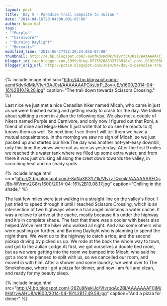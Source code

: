 ```yaml
---
layout: post
title: 'Day 5 - Paradise trail campsite to Julian '
date: '2014-04-16T20:04:00.001-07:00'
author: Noam Gal
tags:
- '"Purple"'
- '"Carnivore"'
- '"Burning Daylight"'
- '"Borealis"'
modified_time: '2015-06-17T22:20:24.058-07:00'
thumbnail: http://4.bp.blogspot.com/-aemfKdvKdMk/VIvrt3AJ0sI/AAAAAAAFCjk/JtrP_2ov-uE/s72-c/2014-04-16%2B10.19.28.jpg
blogger_id: tag:blogger.com,1999:blog-8715620883377891841.post-6192955617658409181
blogger_orig_url: http://pct14.blogspot.com/2014/04/day-5-paradise-trail-campsite-to-julian.html
---
```


{% include image.html src="http://4.bp.blogspot.com/-aemfKdvKdMk/VIvrt3AJ0sI/AAAAAAAFCjk/JtrP_2ov-uE/s1600/2014-04-16%2B10.19.28.jpg" caption="The trail down towards Scissors Crossing." %}

Last nice we just met a nice Canadian hiker named Micah, who came in just as we were finished eating and getting ready to crash for the day. We talked about splitting a room in Julian the following day. We also met a couple of hikers named Purple and Carnivore, and only now I figured out that Roni, a friend of mine and Mega-Hiker (I just write that to do see he reacts to it) knows them as well. So next time I see them I will tell them we have a mutual acquaintance. In the morning we saw no sign of Micah, so we just packed up and started our hike.The day was another hot-yet-easy downhill, only this time the views were not as nice as yesterday. After the first 9 miles we reached this water tank where we filled up some extra water, and from there it was just cruising all along the crest down towards the valley, in scorching heat and no shady spots.

{% include image.html src="http://2.bp.blogspot.com/-8uNaXK3YZ1k/VIvrvTQcmkI/AAAAAAAFCjs/8b-WVrmv2G8/s1600/2014-04-16%2B13.08.17.jpg" caption="Chilling in the shade." %}

The last few miles were just walking in a straight line on the valley's floor. I just tried to speed through it until I reached Scissors Crossing, which is an intersection of two highways where a trail angel maintains a water cache. It was a relieve to arrive at the cache, mostly because it's under the highway and it's in complete shade. The fact that there was a cooler with beers also helped.We've met the hiker who walked all night. And also some others who were pushing on further, and Burning Daylight who is planning to spend the night there. We went up to the highway to catch a ride, and the second pickup driving by picked us up. We rode at the back the whole way to town, and got to the Julian Lodge.At first, we got ourselves a double bed room, but as we were getting into the room we bumped into Micah, who said he got a room he planned to split with us, so we cancelled our room, and moved in with him. After a shower and some laundry, we went over to The Smokehouse, where I got a pizza for dinner, and now I am full and clean, and ready for my beauty sleep.

{% include image.html src="http://4.bp.blogspot.com/-29Zu9NekiJo/VIvrbqAd2BI/AAAAAAAFCjM/lHbfrvwAHU8/s1600/2014-04-16%2B17.49.59.jpg" caption="And a pizza for dinner" %}
